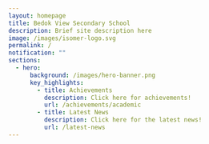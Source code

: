 ```yaml
---
layout: homepage
title: Bedok View Secondary School
description: Brief site description here
image: /images/isomer-logo.svg
permalink: /
notification: ""
sections:
  - hero:
      background: /images/hero-banner.png
      key_highlights:
        - title: Achievements
          description: Click here for achievements!
          url: /achievements/academic
        - title: Latest News
          description: Click here for the latest news!
          url: /latest-news
---
```


